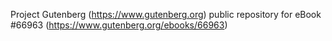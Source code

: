 Project Gutenberg (https://www.gutenberg.org) public repository for
eBook #66963 (https://www.gutenberg.org/ebooks/66963)
